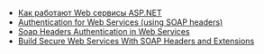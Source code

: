   * [Как работают Web сервисы ASP.NET](http://www.vbnet.ru/articles/showarticle.aspx?id=208)
  * [Authentication for Web Services (using SOAP headers)](http://www.codeproject.com/KB/cpp/authforwebservices.aspx)
  * [Soap Headers Authentication in Web Services](http://aspalliance.com/805)
  * [Build Secure Web Services With SOAP Headers and Extensions](http://www.codeguru.com/columns/experts/article.php/c5479)